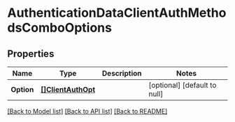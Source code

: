# AuthenticationDataClientAuthMethodsComboOptions

## Properties
Name | Type | Description | Notes
------------ | ------------- | ------------- | -------------
**Option** | [**[]ClientAuthOpt**](ClientAuth_opt.md) |  | [optional] [default to null]

[[Back to Model list]](../README.md#documentation-for-models) [[Back to API list]](../README.md#documentation-for-api-endpoints) [[Back to README]](../README.md)

